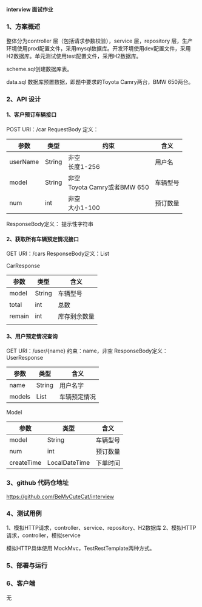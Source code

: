 #### interview 面试作业

### 1、方案概述

整体分为controller 层（包括请求参数校验），service 层，repository 层，生产环境使用prod配置文件，采用mysql数据库。开发环境使用dev配置文件，采用H2数据库。单元测试使用test配置文件，采用H2数据库。

scheme.sql创建数据库表。

data.sql 数据库预置数据，即题中要求的Toyota Camry两台，BMW 650两台。

### 2、API 设计

#### 1、客户预订车辆接口

POST
URI：/car
RequestBody 定义：

| 参数     | 类型   | 约束                              | 含义     |
| -------- | ------ | --------------------------------- | -------- |
| userName | String | 非空<br />长度1-256               | 用户名   |
| model    | String | 非空<br />Toyota Camry或者BMW 650 | 车辆型号 |
| num      | int    | 非空<br />大小1-100               | 预订数量 |

ResponseBody定义：
提示性字符串

#### 2、获取所有车辆预定情况接口

GET
URI：/cars
ResponseBody定义：List<CarResponse>

CarResponse

| 参数   | 类型   | 含义         |
| ------ | ------ | ------------ |
| model  | String | 车辆型号     |
| total  | int    | 总数         |
| remain | int    | 库存剩余数量 |
|        |        |              |

#### 3、用户预定情况查询

GET
URI：/user/{name}
约束：name，非空
ResponseBody定义：UserResponse

| 参数   | 类型        | 含义         |
| ------ | ----------- | ------------ |
| name   | String      | 用户名字     |
| models | List<Model> | 车辆预定情况 |

Model

| 参数       | 类型          | 含义     |
| ---------- | ------------- | -------- |
| model      | String        | 车辆型号 |
| num        | int           | 预订数量 |
| createTime | LocalDateTime | 下单时间 |

### 3、github 代码仓地址

https://github.com/BeMyCuteCat/interview

### 4、测试用例

1、模拟HTTP请求，controller、service、repository、H2数据库
2、模拟HTTP请求，controller，模拟service

模拟HTTP具体使用 MockMvc，TestRestTemplate两种方式。

### 5、部署与运行


### 6、客户端

无

